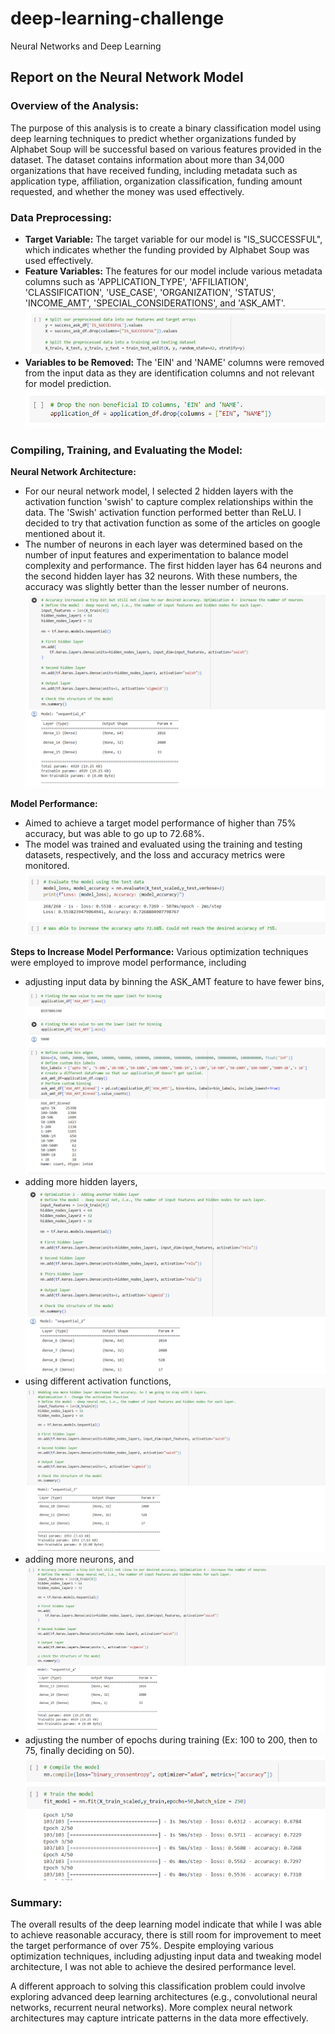 # deep-learning-challenge
Neural Networks and Deep Learning

## Report on the Neural Network Model

### Overview of the Analysis:

The purpose of this analysis is to create a binary classification model using deep learning techniques to predict whether organizations funded by Alphabet Soup will be successful based on various features provided in the dataset. The dataset contains information about more than 34,000 organizations that have received funding, including metadata such as application type, affiliation, organization classification, funding amount requested, and whether the money was used effectively.

### Data Preprocessing:

- **Target Variable:** The target variable for our model is "IS_SUCCESSFUL", which indicates whether the funding provided by Alphabet Soup was used effectively.
- **Feature Variables:** The features for our model include various metadata columns such as 'APPLICATION_TYPE', 'AFFILIATION', 'CLASSIFICATION', 'USE_CASE', 'ORGANIZATION', 'STATUS', 'INCOME_AMT', 'SPECIAL_CONSIDERATIONS', and 'ASK_AMT'.
  ![Defining target and feature variables](images/target&feature-variables.png)
- **Variables to be Removed:** The 'EIN' and 'NAME' columns were removed from the input data as they are identification columns and not relevant for model prediction.
  ![Removed variables neither target nor feature](images/removed-variables.png)

### Compiling, Training, and Evaluating the Model:

**Neural Network Architecture:**
- For our neural network model, I selected 2 hidden layers with the activation function 'swish' to capture complex relationships within the data. The 'Swish' activation function performed better than ReLU. I decided to try that activation function as some of the articles on google mentioned about it. 
- The number of neurons in each layer was determined based on the number of input features and experimentation to balance model complexity and performance. The first hidden layer has 64 neurons and the second hidden layer has 32 neurons. With these numbers, the accuracy was slightly better than the lesser number of neurons.
  ![Final model](images/neurons-layers-activationFunc.png)

**Model Performance:**
- Aimed to achieve a target model performance of higher than 75% accuracy, but was able to go up to 72.68%.
- The model was trained and evaluated using the training and testing datasets, respectively, and the loss and accuracy metrics were monitored.
  ![Model Performance](images/model_accuracy.png)

**Steps to Increase Model Performance:**
Various optimization techniques were employed to improve model performance, including 
- adjusting input data by binning the ASK_AMT feature to have fewer bins,
  ![Optimization 1](images/feature-engineering-ask-amt.png)
- adding more hidden layers,
  ![Optimization 2](images/adding-more-layers.png)
- using different activation functions,
  ![Optimization 3](images/new-activation-function.png)
- adding more neurons, and
  ![Optimization 4](images/adding-more-neurons.png)
- adjusting the number of epochs during training (Ex: 100 to 200, then to 75, finally deciding on 50).
  ![Optimization 5](images/epochs-size-reduce.png)

### Summary:
The overall results of the deep learning model indicate that while I was able to achieve reasonable accuracy, there is still room for improvement to meet the target performance of over 75%. Despite employing various optimization techniques, including adjusting input data and tweaking model architecture, I was not able to achieve the desired performance level.

A different approach to solving this classification problem could involve exploring advanced deep learning architectures (e.g., convolutional neural networks, recurrent neural networks). More complex neural network architectures may capture intricate patterns in the data more effectively.
